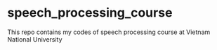 # speech_processing_course
This repo contains my codes of speech processing course at Vietnam National University
